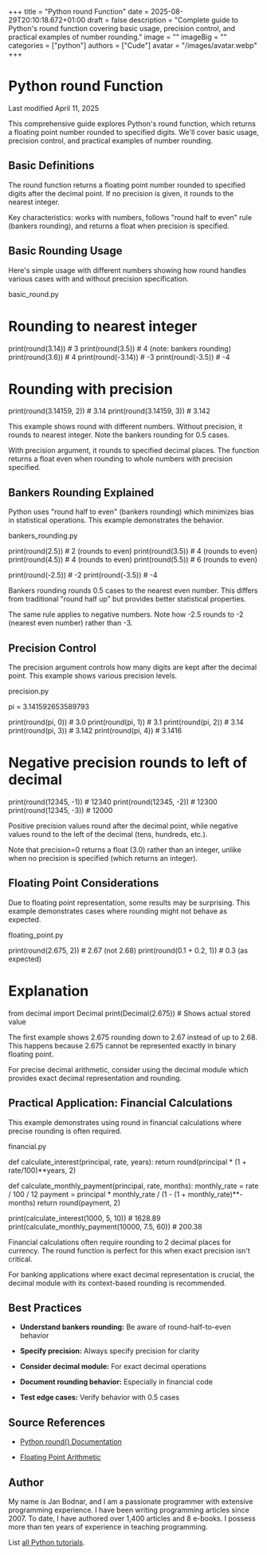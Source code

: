 +++
title = "Python round Function"
date = 2025-08-29T20:10:18.672+01:00
draft = false
description = "Complete guide to Python's round function covering basic usage, precision control, and practical examples of number rounding."
image = ""
imageBig = ""
categories = ["python"]
authors = ["Cude"]
avatar = "/images/avatar.webp"
+++

# Python round Function

Last modified April 11, 2025

This comprehensive guide explores Python's round function, which
returns a floating point number rounded to specified digits. We'll cover basic
usage, precision control, and practical examples of number rounding.

## Basic Definitions

The round function returns a floating point number rounded to
specified digits after the decimal point. If no precision is given, it rounds
to the nearest integer.

Key characteristics: works with numbers, follows "round half to even" rule
(bankers rounding), and returns a float when precision is specified.

## Basic Rounding Usage

Here's simple usage with different numbers showing how round
handles various cases with and without precision specification.

basic_round.py
  

# Rounding to nearest integer
print(round(3.14))    # 3
print(round(3.5))     # 4 (note: bankers rounding)
print(round(3.6))     # 4
print(round(-3.14))   # -3
print(round(-3.5))    # -4

# Rounding with precision
print(round(3.14159, 2))  # 3.14
print(round(3.14159, 3))  # 3.142

This example shows round with different numbers. Without precision,
it rounds to nearest integer. Note the bankers rounding for 0.5 cases.

With precision argument, it rounds to specified decimal places. The function
returns a float even when rounding to whole numbers with precision specified.

## Bankers Rounding Explained

Python uses "round half to even" (bankers rounding) which minimizes bias in
statistical operations. This example demonstrates the behavior.

bankers_rounding.py
  

print(round(2.5))    # 2 (rounds to even)
print(round(3.5))    # 4 (rounds to even)
print(round(4.5))    # 4 (rounds to even)
print(round(5.5))    # 6 (rounds to even)

print(round(-2.5))   # -2
print(round(-3.5))   # -4

Bankers rounding rounds 0.5 cases to the nearest even number. This differs
from traditional "round half up" but provides better statistical properties.

The same rule applies to negative numbers. Note how -2.5 rounds to -2 (nearest
even number) rather than -3.

## Precision Control

The precision argument controls how many digits are kept after the decimal
point. This example shows various precision levels.

precision.py
  

pi = 3.141592653589793

print(round(pi, 0))   # 3.0
print(round(pi, 1))   # 3.1
print(round(pi, 2))   # 3.14
print(round(pi, 3))   # 3.142
print(round(pi, 4))   # 3.1416

# Negative precision rounds to left of decimal
print(round(12345, -1))  # 12340
print(round(12345, -2))  # 12300
print(round(12345, -3))  # 12000

Positive precision values round after the decimal point, while negative values
round to the left of the decimal (tens, hundreds, etc.).

Note that precision=0 returns a float (3.0) rather than an integer, unlike when
no precision is specified (which returns an integer).

## Floating Point Considerations

Due to floating point representation, some results may be surprising. This
example demonstrates cases where rounding might not behave as expected.

floating_point.py
  

print(round(2.675, 2))  # 2.67 (not 2.68)
print(round(0.1 + 0.2, 1))  # 0.3 (as expected)

# Explanation
from decimal import Decimal
print(Decimal(2.675))  # Shows actual stored value

The first example shows 2.675 rounding down to 2.67 instead of up to 2.68.
This happens because 2.675 cannot be represented exactly in binary floating
point.

For precise decimal arithmetic, consider using the decimal module
which provides exact decimal representation and rounding.

## Practical Application: Financial Calculations

This example demonstrates using round in financial calculations
where precise rounding is often required.

financial.py
  

def calculate_interest(principal, rate, years):
    return round(principal * (1 + rate/100)**years, 2)

def calculate_monthly_payment(principal, rate, months):
    monthly_rate = rate / 100 / 12
    payment = principal * monthly_rate / (1 - (1 + monthly_rate)**-months)
    return round(payment, 2)

print(calculate_interest(1000, 5, 10))  # 1628.89
print(calculate_monthly_payment(10000, 7.5, 60))  # 200.38

Financial calculations often require rounding to 2 decimal places for currency.
The round function is perfect for this when exact precision isn't
critical.

For banking applications where exact decimal representation is crucial, the
decimal module with its context-based rounding is recommended.

## Best Practices

- **Understand bankers rounding:** Be aware of round-half-to-even behavior

- **Specify precision:** Always specify precision for clarity

- **Consider decimal module:** For exact decimal operations

- **Document rounding behavior:** Especially in financial code

- **Test edge cases:** Verify behavior with 0.5 cases

## Source References

- [Python round() Documentation](https://docs.python.org/3/library/functions.html#round)

- [Floating Point Arithmetic](https://docs.python.org/3/tutorial/floatingpoint.html)

## Author

My name is Jan Bodnar, and I am a passionate programmer with extensive
programming experience. I have been writing programming articles since 2007.
To date, I have authored over 1,400 articles and 8 e-books. I possess more
than ten years of experience in teaching programming.

List [all Python tutorials](/python/).